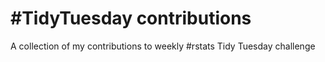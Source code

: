 # #TidyTuesday contributions
A collection of my contributions to weekly #rstats Tidy Tuesday challenge
